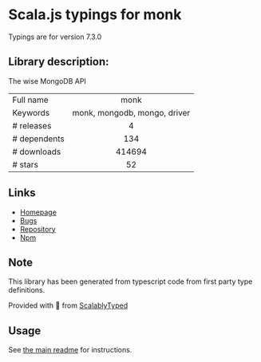 
# Scala.js typings for monk

Typings are for version 7.3.0

## Library description:
The wise MongoDB API

|                    |                 |
| ------------------ | :-------------: |
| Full name          | monk |
| Keywords           | monk, mongodb, mongo, driver |
| # releases         | 4 |
| # dependents       | 134 |
| # downloads        | 414694 |
| # stars            | 52 |

## Links
- [Homepage](https://github.com/Automattic/monk#readme)
- [Bugs](https://github.com/Automattic/monk/issues)
- [Repository](https://github.com/Automattic/monk)
- [Npm](https://www.npmjs.com/package/monk)
    


## Note
This library has been generated from typescript code from first party type definitions.

Provided with :purple_heart: from [ScalablyTyped](https://github.com/oyvindberg/ScalablyTyped)

## Usage
See [the main readme](../../readme.md) for instructions.


